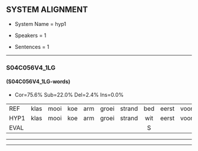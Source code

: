 
## SYSTEM ALIGNMENT

- System Name = hyp1

- Speakers = 1

- Sentences = 1

---

### S04C056V4_1LG

#### (S04C056V4_1LG-words)

- Cor=75.6%	Sub=22.0%	Del=2.4%	Ins=0.0%

|  |  |  |  |  |  |  |  |  |  |  |  |  |  |  |  |  |  |  |  |  |  |  |  |  |  |  |  |  |  |  |  |  |  |  |  |  |  |  |  |  |  |
|:--- |:---:|:---:|:---:|:---:|:---:|:---:|:---:|:---:|:---:|:---:|:---:|:---:|:---:|:---:|:---:|:---:|:---:|:---:|:---:|:---:|:---:|:---:|:---:|:---:|:---:|:---:|:---:|:---:|:---:|:---:|:---:|:---:|:---:|:---:|:---:|:---:|:---:|:---:|:---:|:---:|:---:|
| REF | klas | mooi | koe | arm | groei | strand | bed | eerst | voor | draai | sjaal | herfst | duur | straat | leeuw | clown | hoek | * | krant | hout | vriend | gauw | chips | groen | feest | reis | jas | huis | paard | vijf | muts | nieuw | kind | bang | oog | zacht | schoen | plas | neus | knoop | plank |
| HYP1 | klas | mooi | koe | arm | groei | strand | wit | eerst | voor | traai | sjaal | herfst | duur | straat | leeuw | klan | hoek |  | krant | hat | vriend | gauw | chips | groen | fest | res | jas | res | paart | vijf | muts | nieuw | kind | bang | oog | zacht | schoen | plas | neus | knoop | pl |
| EVAL |  |  |  |  |  |  | S |  |  | S |  |  |  |  |  | S |  | D |  | S |  |  |  |  | S | S |  | S | S |  |  |  |  |  |  |  |  |  |  |  | S |
---

---
